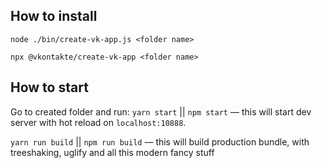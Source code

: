 ## How to install

`node ./bin/create-vk-app.js <folder name>`

`npx @vkontakte/create-vk-app <folder name>`

## How to start

Go to created folder and run:
`yarn start` || `npm start` — this will start dev server with hot reload on `localhost:10888`.

`yarn run build` || `npm run build` — this will build production bundle, with treeshaking, uglify and all this modern fancy stuff


